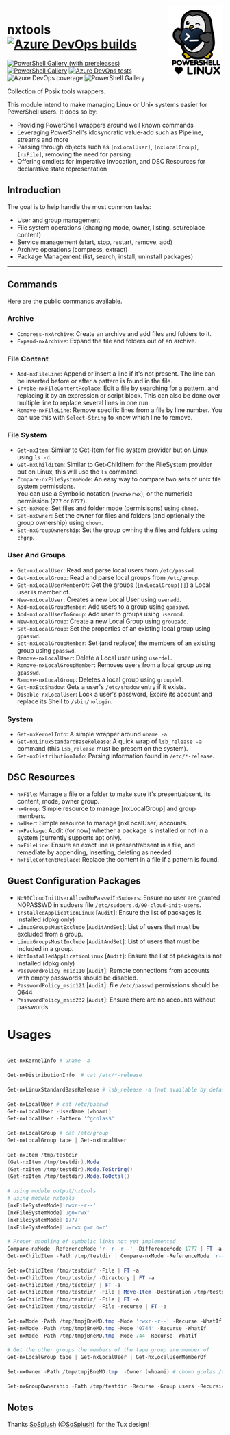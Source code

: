 <img align="right" width='128px' src="./source/assets/pstux.png" alt="Tux loves PS">

# nxtools [![Azure DevOps builds](https://img.shields.io/azure-devops/build/Synedgy/nxtools/10)](https://synedgy.visualstudio.com/nxtools/_build?definitionId=10&_a=summary)


[![PowerShell Gallery (with prereleases)](https://img.shields.io/powershellgallery/vpre/nxtools?label=nxtools%20Preview)](https://www.powershellgallery.com/packages/nxtools/)
[![PowerShell Gallery](https://img.shields.io/powershellgallery/v/nxtools?label=nxtools)](https://www.powershellgallery.com/packages/nxtools/)
[![Azure DevOps tests](https://img.shields.io/azure-devops/tests/SynEdgy/nxtools/10)](https://synedgy.visualstudio.com/nxtools/_test/analytics?definitionId=10&contextType=build)
![Azure DevOps coverage](https://img.shields.io/azure-devops/coverage/Synedgy/nxtools/10)
![PowerShell Gallery](https://img.shields.io/powershellgallery/p/nxtools)


Collection of Posix tools wrappers.

This module intend to make managing Linux or Unix systems easier for PowerShell users.
It does so by:
- Providing PowerShell wrappers around well known commands
- Leveraging PowerShell's idosyncratic value-add such as Pipeline, streams and more
- Passing through objects such as `[nxLocalUser]`, `[nxLocalGroup]`, `[nxFile]`, removing the need for parsing
- Offering cmdlets for imperative invocation, and DSC Resources for declarative state representation

## Introduction

The goal is to help handle the most common tasks:
- User and group management
- File system operations (changing mode, owner, listing, set/replace content)
- Service management (start, stop, restart, remove, add)
- Archive operations (compress, extract)
- Package Management (list, search, install, uninstall packages)

---

## Commands

Here are the public commands available.

### Archive

- `Compress-nxArchive`: Create an archive and add files and folders to it.
- `Expand-nxArchive`: Expand the file and folders out of an archive.

### File Content

- `Add-nxFileLine`: Append or insert a line if it's not present. The line can be inserted before or after a pattern is found in the file.
- `Invoke-nxFileContentReplace`: Edit a file by searching for a pattern, and replacing it by an expression or script block. This can also be done over multiple line to replace several lines in one run.
- `Remove-nxFileLine`: Remove specific lines from a file by line number. You can use this with `Select-String` to know which line to remove.  

### File System

- `Get-nxItem`: Similar to Get-Item for file system provider but on Linux using `ls -d`.
- `Get-nxChildItem`: Similar to Get-ChildItem for the FileSystem provider but on Linux, this will use the `ls` command.
- `Compare-nxFileSystemMode`: An easy way to compare two sets of unix file system permissions.  
    You can use a Symbolic notation (`rwxrwxrwx`), or the numericla permission (`777` or `0777`).
- `Set-nxMode`: Set files and folder mode (permisisons) using `chmod`.
- `Set-nxOwner`: Set the owner for files and folders (and optionally the group ownership) using `chown`.
- `Set-nxGroupOwnership`: Set the group owning the files and folders using `chgrp`.

### User And Groups

- `Get-nxLocalUser`: Read and parse local users from `/etc/passwd`.
- `Get-nxLocalGroup`: Read and parse local groups from `/etc/group`.
- `Get-nxLocalUserMemberOf`: Get the groups (`[nxLocalGroup[]]`) a Local user is member of.
- `New-nxLocalUser`: Creates a new Local User using `useradd`.
- `Add-nxLocalGroupMember`: Add users to a group using `gpasswd`.
- `Add-nxLocalUserToGroup`: Add user to groups using `usermod`.
- `New-nxLocalGroup`: Create a new Local Group using `groupadd`.
- `Set-nxLocalGroup`: Set the properties of an existing local group using `gpasswd`.
- `Set-nxLocalGroupMember`: Set (and replace) the members of an existing group using `gpasswd`.
- `Remove-nxLocalUser`: Delete a Local user using `userdel`.
- `Remove-nxLocalGroupMember`: Removes users from a local group using `gpasswd`.
- `Remove-nxLocalGroup`: Deletes a local group using `groupdel`.
- `Get-nxEtcShadow`: Gets a user's `/etc/shadow` entry if it exists.
- `Disable-nxLocalUser`: Lock a user's password, Expire its account and replace its Shell to `/sbin/nologin`.

### System

- `Get-nxKernelInfo`: A simple wrapper around `uname -a`.
- `Get-nxLinuxStandardBaseRelease`: A quick wrap of `lsb_release -a` command (this `lsb_release` must be present on the system).
- `Get-nxDistributionInfo`: Parsing information found in `/etc/*-release`.


## DSC Resources

- `nxFile`: Manage a file or a folder to make sure it's present/absent, its content, mode, owner group.
- `nxGroup`: Simple resource to manage [nxLocalGroup] and group members.
- `nxUser`: Simple resource to manage [nxLocalUser] accounts.
- `nxPackage`: Audit (for now) whether a package is installed or not in a system (currently supports apt only).
- `nxFileLine`: Ensure an exact line is present/absent in a file, and remediate by appending, inserting, deleting as needed.
- `nxFileContentReplace`: Replace the content in a file if a pattern is found.

## Guest Configuration Packages

- `No90CloudInitUserAllowdNoPasswdInSudoers`: Ensure no user are granted NOPASSWD in sudoers file `/etc/sudoers.d/90-cloud-init-users`.
- `InstalledApplicationLinux` [`Audit`]: Ensure the list of packages is installed (dpkg only)
- `LinuxGroupsMustExclude`  [`AuditAndSet`]: List of users that must be excluded from a group.
- `LinuxGroupsMustInclude` [`AuditAndSet`]: List of users that must be included in a group.
- `NotInstalledApplicationLinux` [`Audit`]: Ensure the list of packages is not installed (dpkg only)
- `PasswordPolicy_msid110` [`Audit`]: Remote connections from accounts with empty passwords should be disabled.
- `PasswordPolicy_msid121` [`Audit`]: file `/etc/passwd` permissions should be 0644
- `PasswordPolicy_msid232` [`Audit`]: Ensure there are no accounts without passwords.


# Usages

```powershell

Get-nxKernelInfo # uname -a

Get-nxDistributionInfo  # cat /etc/*-release

Get-nxLinuxStandardBaseRelease # lsb_release -a (not available by default on some Debian 10, Alpine and others)

Get-nxLocalUser # cat /etc/passwd
Get-nxLocalUser -UserName (whoami)
Get-nxLocalUser -Pattern '^gcolas$'

Get-nxLocalGroup # cat /etc/group
Get-nxLocalGroup tape | Get-nxLocalUser

Get-nxItem /tmp/testdir
(Get-nxItem /tmp/testdir).Mode
(Get-nxItem /tmp/testdir).Mode.ToString()
(Get-nxItem /tmp/testdir).Mode.ToOctal()

# using module output/nxtools
# using module nxtools
[nxFileSystemMode]'rwxr--r--'
[nxFileSystemMode]'ugo=rwx'
[nxFileSystemMode]'1777'
[nxFileSystemMode]'u=rwx g=r o=r'

# Proper handling of symbolic links not yet implemented
Compare-nxMode -ReferenceMode 'r--r--r--' -DifferenceMode 1777 | FT -a
Get-nxChildItem -Path /tmp/testdir | Compare-nxMode -ReferenceMode 'r--r--r--' | FT -a

Get-nxChildItem /tmp/testdir/ -File | FT -a
Get-nxChildItem /tmp/testdir/ -Directory | FT -a
Get-nxChildItem /tmp/testdir/ | FT -a
Get-nxChildItem /tmp/testdir/ -File | Move-Item -Destination /tmp/testdir/otherdir/ -Verbose
Get-nxChildItem /tmp/testdir/ -File | FT -a
Get-nxChildItem /tmp/testdir/ -File -recurse | FT -a

Set-nxMode -Path /tmp/tmpjBneMD.tmp -Mode 'rwxr--r--' -Recurse -WhatIf  # chmod -R 0744
Set-nxMode -Path /tmp/tmpjBneMD.tmp -Mode '0744' -Recurse -WhatIf       # chmod -R 0744
Set-nxMode -Path /tmp/tmpjBneMD.tmp -Mode 744 -Recurse -Whatif          # chmod -R 0744

# Get the other groups the members of the tape group are member of
Get-nxLocalGroup tape | Get-nxLocalUser | Get-nxLocalUserMemberOf

Set-nxOwner -Path /tmp/tmpjBneMD.tmp  -Owner (whoami) # chown gcolas /tmp/tmpjBnedMD.tmp

Set-nxGroupOwnership -Path /tmp/testdir -Recurse -Group users -RecursivelyTraverseSymLink


```


## Notes

Thanks [SoSplush](https://sosplush.com/) ([@SoSplush](https://twitter.com/SoSplush)) for the Tux design!
